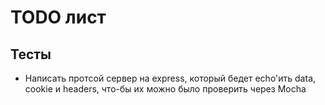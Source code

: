 # TODO лист
## Тесты
* Написать протсой сервер на express, который бедет echo'ить data, cookie и headers, что-бы их можно было проверить через Mocha